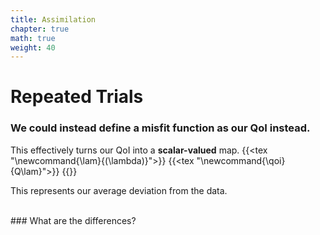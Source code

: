 ```yaml
---
title: Assimilation
chapter: true
math: true
weight: 40 
---
```

# Repeated Trials

### We could instead define a misfit function as our QoI instead.

This effectively turns our QoI into a **scalar-valued** map.
{{<tex "\newcommand{\lam}{(\lambda)}">}}
{{<tex "\newcommand{\qoi}{Q\lam}">}}
{{<tex display="\qoi = \frac{1}{M} \sum_{i=1}^M \left(\frac{O_i\lam-d_i}{\sigma_i}\right)^2">}}

This represents our average deviation from the data.

<br>
### What are the differences?

